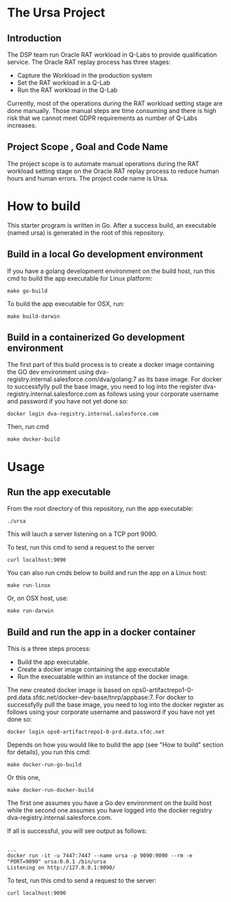# The Ursa Project

## Introduction
The DSP team run Oracle RAT workload in Q-Labs to provide qualification service. The Oracle RAT replay process has three stages:
* Capture the Workload in the production system
* Set the RAT workload in a Q-Lab
* Run the RAT workload in the Q-Lab

Currently, most of the operations during the RAT workload setting stage are done manually. Those manual steps are time consuming and there is high risk that we cannot meet GDPR requirements as number of Q-Labs increases.

## Project Scope , Goal and Code Name

The project scope is to automate manual operations during the RAT workload setting stage on the Oracle RAT replay process to reduce human hours and human errors. The project code name is Ursa.


# How to build

This starter program is written in Go. After a success build, an executable (named ursa) is generated in the root of this repository.

## Build in a local Go development environment 
If you have a golang development environment on the build host, run this cmd to build the app executable for Linux platform:

```
make go-build
```

To build the app executable for OSX, run:

```
make build-darwin
```

## Build in a containerized Go development environment 

The first part of this build process is to create a docker image containing the GO dev environment using dva-registry.internal.salesforce.com/dva/golang:7 as its base image. For docker to successfylly pull the base image, you need to log into the register dva-registry.internal.salesforce.com as follows using your corporate username and password if you have not yet done so:

```
docker login dva-registry.internal.salesforce.com
```

Then, run cmd
```
make docker-build
```

# Usage

## Run the app executable

From the root directory of this repository, run the app executable:

```
./ursa 
```

This will lauch a server listening on a TCP port 9090. 

To test, run this cmd to send a request to the server
```
curl localhost:9090
```

You can also run cmds below to build and run the app on a Linux host:

```
make run-linux
```
Or, on OSX host, use:
```
make run-darwin
```

## Build and run the app in a docker container


This is a three steps process: 
* Build the app executable. 
* Create a docker image containing the app executable 
* Run the execuatable within an instance of the docker image. 

The new created docker image is based on ops0-artifactrepo1-0-prd.data.sfdc.net/docker-dev-base/tnrp/appbase:7. For docker to successfylly pull the base image, you need to log into the docker register as follows using your corporate username and password if you have not yet done so:

```
docker login ops0-artifactrepo1-0-prd.data.sfdc.net
```

Depends on how you would like to build the app (see "How to build" section for details), you run this cmd: 

```
make docker-run-go-build
```
Or this one,

```
make docker-run-docker-build
```
The first one assumes you have a Go dev environment on the build host while the second one assumes you have logged into the docker registry dva-registry.internal.salesforce.com.


If all is successful, you will see output as follows:
```

...
docker run -it -u 7447:7447 --name ursa -p 9090:9090 --rm -e "PORT=9090" ursa:0.0.1 /bin/ursa
Listening on http://127.0.0.1:9090/
```

 To test, run this cmd to send a request to the server:
```
curl localhost:9090
```